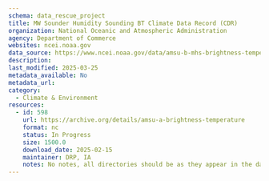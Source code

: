 ```yaml
---
schema: data_rescue_project 
title: MW Sounder Humidity Sounding BT Climate Data Record (CDR)
organization: National Oceanic and Atmospheric Administration
agency: Department of Commerce
websites: ncei.noaa.gov
data_source: https://www.ncei.noaa.gov/data/amsu-b-mhs-brightness-temperature/
description: 
last_modified: 2025-03-25
metadata_available: No
metadata_url: 
category:
  - Climate & Environment 
resources:
  - id: 598
    url: https://archive.org/details/amsu-a-brightness-temperature
    format: nc
    status: In Progress
    size: 1500.0
    download_date: 2025-02-15
    maintainer: DRP, IA
    notes: No notes, all directories should be as they appear in the dataset URL.
---
```

